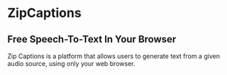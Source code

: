# ZipCaptions

## Free Speech-To-Text In Your Browser
Zip Captions is a platform that allows users to generate text from a given audio source, using only your web browser.